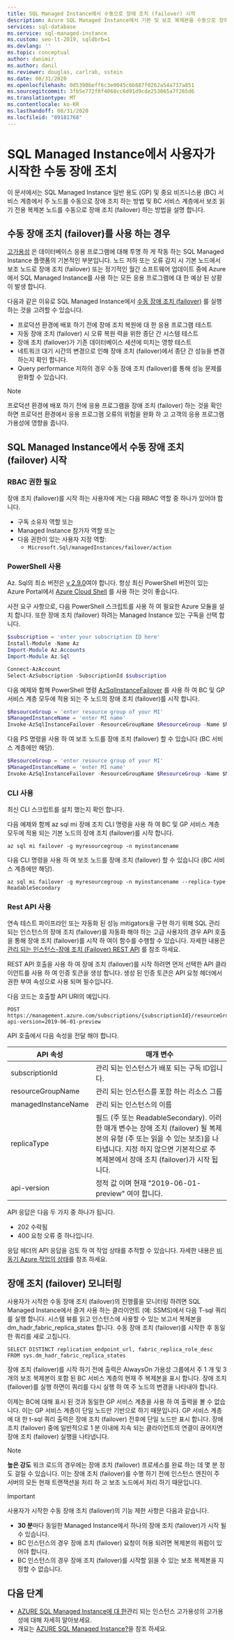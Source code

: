 ```yaml
---
title: SQL Managed Instance에서 수동으로 장애 조치 (failover) 시작
description: Azure SQL Managed Instance에서 기본 및 보조 복제본을 수동으로 장애 조치 (failover) 하는 방법을 알아봅니다.
services: sql-database
ms.service: sql-managed-instance
ms.custom: seo-lt-2019, sqldbrb=1
ms.devlang: ''
ms.topic: conceptual
author: danimir
ms.author: danil
ms.reviewer: douglas, carlrab, sstein
ms.date: 08/31/2020
ms.openlocfilehash: 0d5390beff6c3e0045c6b887f0262a54a737a851
ms.sourcegitcommit: 3fb5e772f8f4068cc6d91d9cde253065a7f265d6
ms.translationtype: MT
ms.contentlocale: ko-KR
ms.lasthandoff: 08/31/2020
ms.locfileid: "89181768"
---
```

# <a name="user-initiated-manual-failover-on-sql-managed-instance"></a>SQL Managed Instance에서 사용자가 시작한 수동 장애 조치

이 문서에서는 SQL Managed Instance 일반 용도 (GP) 및 중요 비즈니스용 (BC) 서비스 계층에서 주 노드를 수동으로 장애 조치 하는 방법 및 BC 서비스 계층에서 보조 읽기 전용 복제본 노드를 수동으로 장애 조치 (failover) 하는 방법을 설명 합니다.

## <a name="when-to-use-manual-failover"></a>수동 장애 조치 (failover)를 사용 하는 경우

[고가용성](../database/high-availability-sla.md) 은 데이터베이스 응용 프로그램에 대해 투명 하 게 작동 하는 SQL Managed Instance 플랫폼의 기본적인 부분입니다. 노드 저하 또는 오류 감지 시 기본 노드에서 보조 노드로 장애 조치 (failover) 또는 정기적인 월간 소프트웨어 업데이트 중에 Azure에서 SQL Managed Instance를 사용 하는 모든 응용 프로그램에 대 한 예상 된 상황이 발생 합니다.

다음과 같은 이유로 SQL Managed Instance에서 [수동 장애 조치 (failover)](../database/high-availability-sla.md#testing-application-fault-resiliency) 를 실행 하는 것을 고려할 수 있습니다.
- 프로덕션 환경에 배포 하기 전에 장애 조치 복원에 대 한 응용 프로그램 테스트
- 자동 장애 조치 (failover) 시 오류 복원 력을 위한 종단 간 시스템 테스트
- 장애 조치 (failover)가 기존 데이터베이스 세션에 미치는 영향 테스트
- 네트워크 대기 시간의 변경으로 인해 장애 조치 (failover)에서 종단 간 성능을 변경 하는지 확인 합니다.
- Query performance 저하의 경우 수동 장애 조치 (failover)를 통해 성능 문제를 완화할 수 있습니다.

> [!NOTE]
> 프로덕션 환경에 배포 하기 전에 응용 프로그램을 장애 조치 (failover) 하는 것을 확인 하면 프로덕션 환경에서 응용 프로그램 오류의 위험을 완화 하 고 고객의 응용 프로그램 가용성에 영향을 줍니다.

## <a name="initiate-manual-failover-on-sql-managed-instance"></a>SQL Managed Instance에서 수동 장애 조치 (failover) 시작

### <a name="rbac-permissions-required"></a>RBAC 권한 필요

장애 조치 (failover)를 시작 하는 사용자에 게는 다음 RBAC 역할 중 하나가 있어야 합니다.

- 구독 소유자 역할 또는
- Managed Instance 참가자 역할 또는
- 다음 권한이 있는 사용자 지정 역할:
  - `Microsoft.Sql/managedInstances/failover/action`

### <a name="using-powershell"></a>PowerShell 사용

Az. Sql의 최소 버전은 [v 2.9.0](https://www.powershellgallery.com/packages/Az.Sql/2.9.0)여야 합니다. 항상 최신 PowerShell 버전이 있는 Azure Portal에서 [Azure Cloud Shell](../../cloud-shell/overview.md) 를 사용 하는 것이 좋습니다. 

사전 요구 사항으로, 다음 PowerShell 스크립트를 사용 하 여 필요한 Azure 모듈을 설치 합니다. 또한 장애 조치 (failover) 하려는 Managed Instance 있는 구독을 선택 합니다.

```powershell
$subscription = 'enter your subscription ID here'
Install-Module -Name Az
Import-Module Az.Accounts
Import-Module Az.Sql

Connect-AzAccount
Select-AzSubscription -SubscriptionId $subscription
```

다음 예제와 함께 PowerShell 명령 [AzSqlInstanceFailover](https://docs.microsoft.com/powershell/module/az.sql/invoke-azsqlinstancefailover) 를 사용 하 여 BC 및 GP 서비스 계층 모두에 적용 되는 주 노드의 장애 조치 (failover)를 시작 합니다.

```powershell
$ResourceGroup = 'enter resource group of your MI'
$ManagedInstanceName = 'enter MI name'
Invoke-AzSqlInstanceFailover -ResourceGroupName $ResourceGroup -Name $ManagedInstanceName
```

다음 PS 명령을 사용 하 여 보조 노드를 장애 조치 (failover) 할 수 있습니다 (BC 서비스 계층에만 해당).

```powershell
$ResourceGroup = 'enter resource group of your MI'
$ManagedInstanceName = 'enter MI name'
Invoke-AzSqlInstanceFailover -ResourceGroupName $ResourceGroup -Name $ManagedInstanceName -ReadableSecondary
```

### <a name="using-cli"></a>CLI 사용

최신 CLI 스크립트를 설치 했는지 확인 합니다.

다음 예제와 함께 az sql mi 장애 조치 CLI 명령을 사용 하 여 BC 및 GP 서비스 계층 모두에 적용 되는 기본 노드의 장애 조치 (failover)를 시작 합니다.

```cli
az sql mi failover -g myresourcegroup -n myinstancename
```

다음 CLI 명령을 사용 하 여 보조 노드를 장애 조치 (failover) 할 수 있습니다 (BC 서비스 계층에만 해당).

```cli
az sql mi failover -g myresourcegroup -n myinstancename --replica-type ReadableSecondary
```

### <a name="using-rest-api"></a>Rest API 사용

연속 테스트 파이프라인 또는 자동화 된 성능 mitigators을 구현 하기 위해 SQL 관리 되는 인스턴스의 장애 조치 (failover)를 자동화 해야 하는 고급 사용자의 경우 API 호출을 통해 장애 조치 (failover)를 시작 하 여이 함수를 수행할 수 있습니다. 자세한 내용은 [관리 되는 인스턴스-장애 조치 (Failover) REST API](https://docs.microsoft.com/rest/api/sql/managed%20instances%20-%20failover/failover) 를 참조 하세요.

REST API 호출을 사용 하 여 장애 조치 (failover)를 시작 하려면 먼저 선택한 API 클라이언트를 사용 하 여 인증 토큰을 생성 합니다. 생성 된 인증 토큰은 API 요청 헤더에서 권한 부여 속성으로 사용 되며 필수입니다.

다음 코드는 호출할 API URI의 예입니다.

```HTTP
POST https://management.azure.com/subscriptions/{subscriptionId}/resourceGroups/{resourceGroupName}/providers/Microsoft.Sql/managedInstances/{managedInstanceName}/failover?api-version=2019-06-01-preview
```

API 호출에서 다음 속성을 전달 해야 합니다.

| **API 속성** | **매개 변수** |
| --- | --- |
| subscriptionId | 관리 되는 인스턴스가 배포 되는 구독 ID입니다. |
| resourceGroupName | 관리 되는 인스턴스를 포함 하는 리소스 그룹 |
| managedInstanceName | 관리 되는 인스턴스의 이름 |
| replicaType | 필드 (주 또는 ReadableSecondary). 이러한 매개 변수는 장애 조치 (failover) 될 복제본의 유형 (주 또는 읽을 수 있는 보조)을 나타냅니다. 지정 하지 않으면 기본적으로 주 복제본에서 장애 조치 (failover)가 시작 됩니다. |
| api-version | 정적 값 이며 현재 "2019-06-01-preview" 여야 합니다. |

API 응답은 다음 두 가지 중 하나가 됩니다.

- 202 수락됨
- 400 요청 오류 중 하나입니다.

응답 헤더의 API 응답을 검토 하 여 작업 상태를 추적할 수 있습니다. 자세한 내용은 [비동기 Azure 작업의 상태](../../azure-resource-manager/management/async-operations.md)를 참조 하세요.

## <a name="monitor-the-failover"></a>장애 조치 (failover) 모니터링

사용자가 시작한 수동 장애 조치 (failover)의 진행률을 모니터링 하려면 SQL Managed Instance에서 즐겨 사용 하는 클라이언트 (예: SSMS)에서 다음 T-sql 쿼리를 실행 합니다. 시스템 뷰를 읽고 인스턴스에 사용할 수 있는 보고서 복제본을 dm_hadr_fabric_replica_states 합니다. 수동 장애 조치 (failover)를 시작한 후 동일한 쿼리를 새로 고칩니다.

```T-SQL
SELECT DISTINCT replication_endpoint_url, fabric_replica_role_desc FROM sys.dm_hadr_fabric_replica_states
```

장애 조치 (failover)를 시작 하기 전에 출력은 AlwaysOn 가용성 그룹에서 주 1 개 및 3 개의 보조 복제본이 포함 된 BC 서비스 계층의 현재 주 복제본을 표시 합니다. 장애 조치 (failover)를 실행 하면이 쿼리를 다시 실행 하 여 주 노드의 변경을 나타내야 합니다.

이제는 BC에 대해 표시 된 것과 동일한 GP 서비스 계층을 사용 하 여 출력을 볼 수 없습니다. 이는 GP 서비스 계층이 단일 노드만 기반으로 하기 때문입니다. GP 서비스 계층에 대 한 t-sql 쿼리 출력은 장애 조치 (failover) 전후에 단일 노드만 표시 합니다. 장애 조치 (failover) 중에 일반적으로 1 분 이내에 지속 되는 클라이언트의 연결이 끊어지면 장애 조치 (failover) 실행을 나타냅니다.

> [!NOTE]
> **높은 강도** 워크 로드의 경우에는 장애 조치 (failover) 프로세스를 완료 하는 데 몇 분 정도 걸릴 수 있습니다. 이는 장애 조치 (failover)를 수행 하기 전에 인스턴스 엔진이 주 서버의 모든 현재 트랜잭션을 처리 하 고 보조 노드에서 처리 하기 때문입니다.

> [!IMPORTANT]
> 사용자가 시작한 수동 장애 조치 (failover)의 기능 제한 사항은 다음과 같습니다.
> - **30 분**마다 동일한 Managed Instance에서 하나의 장애 조치 (failover)가 시작 될 수 있습니다.
> - BC 인스턴스의 경우 장애 조치 (failover) 요청이 허용 되려면 복제본의 쿼럼이 있어야 합니다.
> - BC 인스턴스의 경우 장애 조치 (failover)를 시작할 읽을 수 있는 보조 복제본을 지정할 수 없습니다.

## <a name="next-steps"></a>다음 단계

- [AZURE SQL Managed Instance에 대 한](../database/high-availability-sla.md)관리 되는 인스턴스 고가용성의 고가용성에 대해 자세히 알아보세요.
- 개요는 [AZURE SQL Managed Instance?](sql-managed-instance-paas-overview.md)을 참조 하세요.
